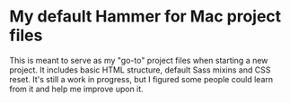 # My default Hammer for Mac project files

This is meant to serve as my "go-to" project files when starting a new project. It includes basic HTML structure, default Sass mixins and CSS reset. It's still a work in progress, but I figured some people could learn from it and help me improve upon it.